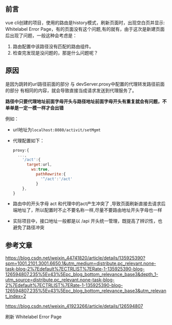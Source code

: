## 前言

vue cli创建的项目，使用的路由是history模式，刷新页面时，出现空白页并显示: Whitelabel Error Page，有的页面没有这个问题,有的就有，由于这次是新建页面后出现了问题，一般这种会考虑是：

1. 路由配置中该路径没有匹配的路由组件。
2. 检查完发现是没问题的，那是什么问题呢？



## 原因

是因为跳转的url路径前面的部分 与 devServer.proxy中配置的代理转发路径前面的部分 有相同的内容，就会导致直接当成请求发送到代理服务了。

**路径中只要代理地址前面字母开头与路径地址前面字母开头有重复就会有问题，不单单是一定一模一样才会出错**

例如：

- url地址为`localhost:8080/activit/setMgmt` 

- 代理配置如下：

  ```js
  proxy:{
    ...,
      '/act':{
        target:url,
          ws:true,
            pathRewrite:{
              '^/act':'/act'
            }
      },
  }
  ```

- 路由中的开头字母 act 和代理中的act产生冲突了 ,导致页面刷新直接去请求后端地址了，所以配置时不止不要名称一样,尽量不要路由地址开头字母也一样
- 实际项目中，接口地址一般都是以 /api 开头统一管理，既提高了辨识性，也避免了路径冲突


## 参考文章

https://blog.csdn.net/weixin_44741820/article/details/135925390?spm=1001.2101.3001.6650.1&utm_medium=distribute.pc_relevant.none-task-blog-2%7Edefault%7ECTRLIST%7ERate-1-135925390-blog-126594807.235%5Ev43%5Epc_blog_bottom_relevance_base3&depth_1-utm_source=distribute.pc_relevant.none-task-blog-2%7Edefault%7ECTRLIST%7ERate-1-135925390-blog-126594807.235%5Ev43%5Epc_blog_bottom_relevance_base3&utm_relevant_index=2

https://blog.csdn.net/weixin_41923266/article/details/126594807

刷新 Whitelabel Error Page
